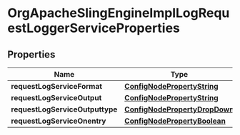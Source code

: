

# OrgApacheSlingEngineImplLogRequestLoggerServiceProperties

## Properties

Name | Type | Description | Notes
------------ | ------------- | ------------- | -------------
**requestLogServiceFormat** | [**ConfigNodePropertyString**](ConfigNodePropertyString.md) |  |  [optional]
**requestLogServiceOutput** | [**ConfigNodePropertyString**](ConfigNodePropertyString.md) |  |  [optional]
**requestLogServiceOutputtype** | [**ConfigNodePropertyDropDown**](ConfigNodePropertyDropDown.md) |  |  [optional]
**requestLogServiceOnentry** | [**ConfigNodePropertyBoolean**](ConfigNodePropertyBoolean.md) |  |  [optional]



